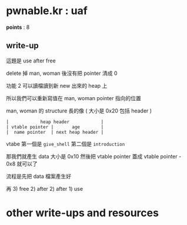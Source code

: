 # pwnable.kr : uaf

**points** : 8

## write-up

這題是 use after free

delete 掉 man, woman 後沒有把 pointer 清成 0

功能 2 可以讀檔讀到新 new 出來的 heap 上

所以我們可以重新寫值在 man, woman pointer 指向的位置

man, woman 的 structure 長的像 ( 大小是 0x20 包括 header )

```
|            heap header            |
| vtable pointer |       age        |
|  name pointer  | next heap header |
```

vtabe 第一個是 `give_shell` 第二個是 `introduction`

那我們就產生 data 大小是 0x10 然後把 vtable pointer 蓋成 vtable pointer - 0x8 就可以了

流程是先把 data 檔案產生好

再 3) free 2) after 2) after 1) use

# other write-ups and resources

